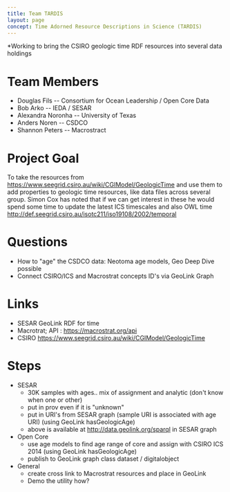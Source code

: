 ```yaml
---
title: Team TARDIS
layout: page
concept: Time Adorned Resource Descriptions in Science (TARDIS)
---
```


*Working to bring the CSIRO geologic time RDF resources into several data holdings


# Team Members

  * Douglas Fils  -- Consortium for Ocean Leadership / Open Core Data
  * Bob Arko -- IEDA / SESAR
  * Alexandra Noronha -- University of Texas  
  * Anders Noren -- CSDCO 
  * Shannon Peters -- Macrostract


# Project Goal

To take the resources from https://www.seegrid.csiro.au/wiki/CGIModel/GeologicTime
and use them to add properties to geologic time resources, like data files across
several group.   Simon Cox has noted that if we can get interest in these he
would spend some time to update the latest ICS timescales and also 
OWL time http://def.seegrid.csiro.au/isotc211/iso19108/2002/temporal

# Questions

  * How to "age" the CSDCO data:  Neotoma age models, Geo Deep Dive possible
  * Connect CSIRO/ICS and Macrostrat concepts ID's via GeoLink Graph


# Links

  * SESAR GeoLink RDF for time
  * Macrotrat;  API : https://macrostrat.org/api 
  * CSIRO   https://www.seegrid.csiro.au/wiki/CGIModel/GeologicTime

# Steps  
  * SESAR
    * 30K samples with ages..  mix of assignment and analytic  (don't know when one or other)
    * put in prov even if it is "unknown"
    * put in URI's from SESAR graph (sample URI is associated with age URI)  (using GeoLink hasGeologicAge)
    * above is available at http://data.geolink.org/sparql in SESAR graph
  * Open Core
    * use age models to find age range of core and assign with CSIRO ICS 2014  (using GeoLink hasGeologicAge)
    * publish to GeoLink graph class dataset / digitalobject
  * General
    * create cross link to Macrostrat resources and place in GeoLink
    * Demo the utility how?
